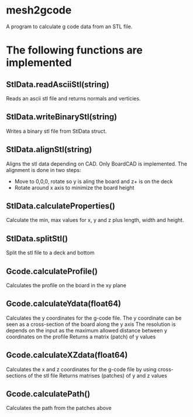 # mesh2gcode
A program to calculate g code data from an STL file.

# The following functions are implemented
## StlData.readAsciiStl(string)
Reads an ascii stl file and returns normals and verticies.
## StlData.writeBinaryStl(string)
Writes a binary stl file from StlData struct.
## StlData.alignStl(string)
Aligns the stl data depending on CAD. Only BoardCAD is implemented.
The alignment is done in two steps:
* Move to 0,0,0, rotate so y is aling the board and z+ is on the deck
* Rotate around x axis to minimize the board height
## StlData.calculateProperties()
Calculate the min, max values for x, y and z plus length, width and height.
## StlData.splitStl()
Split the stl file to a deck and bottom 
## Gcode.calculateProfile()
Calculates the profile on the board in the xy plane
## Gcode.calculateYdata(float64)
Calculates the y coordinates for the g-code file.
The y coordinate can be seen as a cross-section of the board along the y axis 
The resolution is depends on the input as the maximum allowed distance between y coordinates on the profile 
Returns a matrix (patch) of y values
## Gcode.calculateXZdata(float64)
Calculates the x and z coordinates for the g-code file by using cross-sections of the stl file
Returns matrises (patches) of y and z  values
## Gcode.calculatePath()
Calculates the path from the patches above
